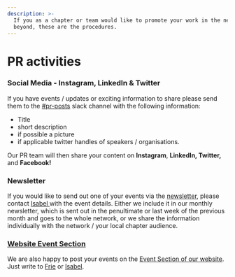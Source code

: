 ```yaml
---
description: >-
  If you as a chapter or team would like to promote your work in the network or
  beyond, these are the procedures.
---
```


# PR activities

### Social Media - Instagram, LinkedIn & Twitter

If you have events / updates or exciting information to share please send them to the [#pr-posts](https://correlaid.slack.com/archives/C022H164LNN) slack channel with the following information:

* Title
* short description
* if possible a picture
* if applicable twitter handles of speakers / organisations.

Our PR team will then share your content on **Instagram**, **LinkedIn, Twitter,** and **Facebook!**

### Newsletter

If you would like to send out one of your events via the [newsletter](https://correlaid.us12.list-manage.com/subscribe?u=b294bf2834adf5d89bdd2dd5a\&id=915f3f3eff), please contact [Isabel ](mailto:isabel.w@correlaid.org)with the event details. Either we include it in our monthly newsletter, which is sent out in the penultimate or last week of the previous month and goes to the whole network, or we share the information individually with the network / your local chapter audience.

### [Website Event Section](https://correlaid.org/events/)

We are also happy to post your events on the [Event Section of our website](https://correlaid.org/events/). Just write to [Frie](mailto:%20frie.p@correlaid.org) or [Isabel](mailto:isabel.w@correlaid.org).
